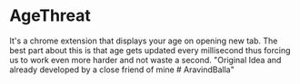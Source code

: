 # AgeThreat

It's a chrome extension that displays your age on opening new tab. The best part about this is that age gets updated every millisecond thus forcing us to work even more harder and not waste a second. "Original Idea and already developed by a close friend of mine # AravindBalla"
